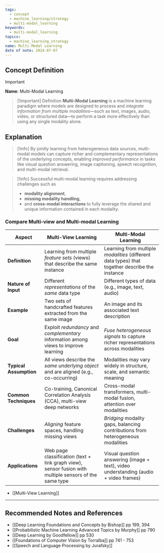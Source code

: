 ```yaml
---
tags:
  - concept
  - machine_learning/strategy
  - multi-modal_learning
keywords:
  - multi-modal_learning
topics:
  - machine_learning_strategy
name: Multi-Modal Learning
date of note: 2024-07-07
---
```


## Concept Definition

>[!important]
>**Name**: Multi-Modal Learning

>[!important] Definition
>**Multi-Modal Learning** is a machine learning paradigm where models are designed to process and *integrate information from multiple modalities*—such as text, images, audio, video, or structured data—to perform a task more effectively than using any single modality alone.


## Explanation

>[!info]
>By jointly learning from heterogeneous data sources, multi-modal models can capture richer and complementary representations of the underlying concepts, enabling *improved performance* in tasks like visual question answering, image captioning, speech recognition, and multi-modal retrieval.

>[!info]
>Successful multi-modal learning requires addressing challenges such as 
>- **modality alignment**, 
>- **missing modality handling**, 
>- and **cross-modal interactions** to fully leverage the shared and unique information contained in each modality.

### Compare Multi-view and Multi-modal Learning

| Aspect                 | **Multi-View Learning**                                                                                | **Multi-Modal Learning**                                                                       |
| ---------------------- | ------------------------------------------------------------------------------------------------------ | ---------------------------------------------------------------------------------------------- |
| **Definition**         | Learning from multiple _feature sets_ (views) that describe the same instance                          | Learning from multiple _modalities_ (different data types) that together describe the instance |
| **Nature of Input**    | Different *representations* of the *same* data type                                                    | Different types of data (e.g., image, text, audio)                                             |
| **Example**            | Two sets of handcrafted features extracted from the same image                                         | An image and its associated text description                                                   |
| **Goal**               | Exploit *redundancy* and *complementary* information among views to improve learning                   | *Fuse heterogeneous signals* to capture richer representations across modalities               |
| **Typical Assumption** | All views describe the *same underlying object* and are aligned (e.g., co-occurring)                   | Modalities may vary widely in structure, scale, and semantic meaning                           |
| **Common Techniques**  | Co-training, Canonical Correlation Analysis (CCA), multi-view deep networks                            | Cross-modal transformers, multi-modal fusion, attention over modalities                        |
| **Challenges**         | *Aligning* feature spaces, handling missing views                                                      | *Bridging* modality gaps, balancing contributions from heterogeneous modalities                |
| **Applications**       | Web page classification (text + link graph view), sensor fusion with multiple sensors of the same type | Visual question answering (image + text), video understanding (audio + video frames)           |

- [[Multi-View Learning]]




-----------
##  Recommended Notes and References


- [[Deep Learning Foundations and Concepts by Bishop]] pp 199, 394
- [[Probabilistic Machine Learning Advanced Topics by Murphy]] pp 790
- [[Deep Learning by Goodfellow]] pp 530
- [[Foundations of Computer Vision by Torralba]] pp 741 - 753
- [[Speech and Language Processing by Jurafsky]]